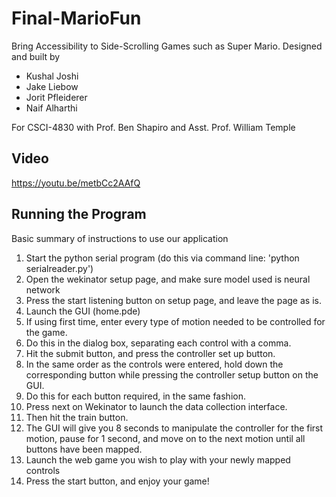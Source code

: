 # Final-MarioFun
Bring Accessibility to Side-Scrolling Games such as Super Mario.
Designed and built by  
* Kushal Joshi
* Jake Liebow
* Jorit Pfleiderer
* Naif Alharthi

For CSCI-4830 with Prof. Ben Shapiro and Asst. Prof. William Temple  

## Video
https://youtu.be/metbCc2AAfQ



## Running the Program
Basic summary of instructions to use our application
1. Start the python serial program (do this via command line: 'python serialreader.py')
2. Open the wekinator setup page, and make sure model used is neural network
3. Press the start listening button on setup page, and leave the page as is.
4. Launch the GUI (home.pde)
5. If using first time, enter every type of motion needed to be controlled for the game.
6. Do this in the dialog box, separating each control with a comma.
7. Hit the submit button, and press the controller set up button.
8. In the same order as the controls were entered, hold down the corresponding button while pressing the controller setup button on the GUI.
9. Do this for each button required, in the same fashion.
10. Press next on Wekinator to launch the data collection interface.
11. Then hit the train button.
12. The GUI will give you 8 seconds to manipulate the controller for the first motion, pause for 1 second, and move on to the next motion until all buttons have been mapped.
13. Launch the web game you wish to play with your newly mapped controls
14. Press the start button, and enjoy your game!
